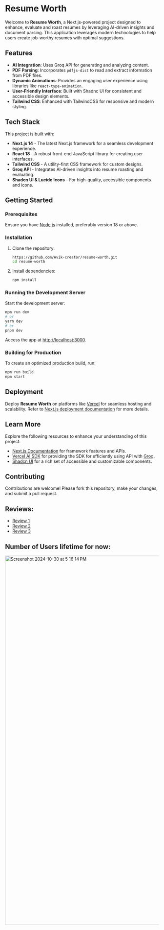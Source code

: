 # Resume Worth

Welcome to **Resume Worth**, a Next.js-powered project designed to enhance, evaluate and roast resumes by leveraging AI-driven insights and document parsing. This application leverages modern technologies to help users create job-worthy resumes with optimal suggestions.

## Features

- **AI Integration**: Uses Groq API for generating and analyzing content.
- **PDF Parsing**: Incorporates `pdfjs-dist` to read and extract information from PDF files.
- **Dynamic Animations**: Provides an engaging user experience using libraries like `react-type-animation`.
- **User-Friendly Interface**: Built with Shadnc UI for consistent and accessible design elements.
- **Tailwind CSS**: Enhanced with TailwindCSS for responsive and modern styling.

## Tech Stack

This project is built with:

- **Next.js 14** - The latest Next.js framework for a seamless development experience.
- **React 18** - A robust front-end JavaScript library for creating user interfaces.
- **Tailwind CSS** - A utility-first CSS framework for custom designs.
- **Groq API** - Integrates AI-driven insights into resume roasting and evaluating.
- **Shadcn UI & Lucide Icons** - For high-quality, accessible components and icons.

## Getting Started

### Prerequisites

Ensure you have [Node.js](https://nodejs.org/) installed, preferably version 18 or above.

### Installation

1. Clone the repository:
   ```bash
   https://github.com/Avik-creator/resume-worth.git
   cd resume-worth
   ```

2. Install dependencies:
   ```bash
   npm install
   ```

### Running the Development Server

Start the development server:

```bash
npm run dev
# or
yarn dev
# or
pnpm dev
```

Access the app at [http://localhost:3000](http://localhost:3000).

### Building for Production

To create an optimized production build, run:

```bash
npm run build
npm start
```

## Deployment

Deploy **Resume Worth** on platforms like [Vercel](https://vercel.com) for seamless hosting and scalability. Refer to [Next.js deployment documentation](https://nextjs.org/docs/app/building-your-application/deploying) for more details.

## Learn More

Explore the following resources to enhance your understanding of this project:

- [Next.js Documentation](https://nextjs.org/docs) for framework features and APIs.
- [Vercel AI SDK](https://sdk.vercel.ai) for providing the SDK for efficiently using API with [Groq](https://console.groq.com).
- [Shadcn UI](https://ui.shadcn.com/docs) for a rich set of accessible and customizable components.

## Contributing

Contributions are welcome! Please fork this repository, make your changes, and submit a pull request.

## Reviews:

- [Review 1](https://x.com/HarshitAditya1/status/1850820558465978617)
- [Review 2](https://x.com/Iampatelajeet/status/1850788437000925248)
- [Review 3](https://x.com/avikm744/status/1850816925141786731)

## Number of Users lifetime for now:

<img width="1206" alt="Screenshot 2024-10-30 at 5 16 14 PM" src="https://github.com/user-attachments/assets/57584175-65a2-41fd-823f-bf29c76f3c58">





